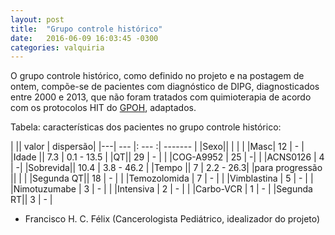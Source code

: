 ```yaml
---
layout: post
title:  "Grupo controle histórico"
date:   2016-06-09 16:03:45 -0300
categories: valquiria
---
```


O grupo controle histórico, como definido no projeto e na postagem de ontem, compõe-se de pacientes com diagnóstico de DIPG, diagnosticados entre 2000 e 2013, que não foram tratados com quimioterapia de acordo com os protocolos HIT do [GPOH](http://www.kinderkrebsinfo.de/gpoh_society/index_eng.html), adaptados.

Tabela: características dos pacientes no grupo controle histórico:

| || valor | dispersão|
|---| --- |: --- :| ------- |
|Sexo|| |  |
| |Masc| 12 | - |
|Idade || 7.3 | 0.1 - 13.5 |
|QT|| 29 | - |
|  |COG-A9952 | 25 | -|
|  |ACNS0126 | 4 | -|
|Sobrevida|| 10.4 | 3.8 - 46.2 |
|Tempo || 7 | 2.2 - 26.3|
|para progressão || | |
|Segunda QT|| 18 | - |
|  |Temozolomida | 7 | - |
|  |Vimblastina | 5 | - |
|  |Nimotuzumabe | 3 | - |
|  |Intensiva | 2 | - |
|  |Carbo-VCR | 1 | - |
|Segunda RT|| 3 | -  |

- Francisco H. C. Félix (Cancerologista Pediátrico, idealizador do projeto)

